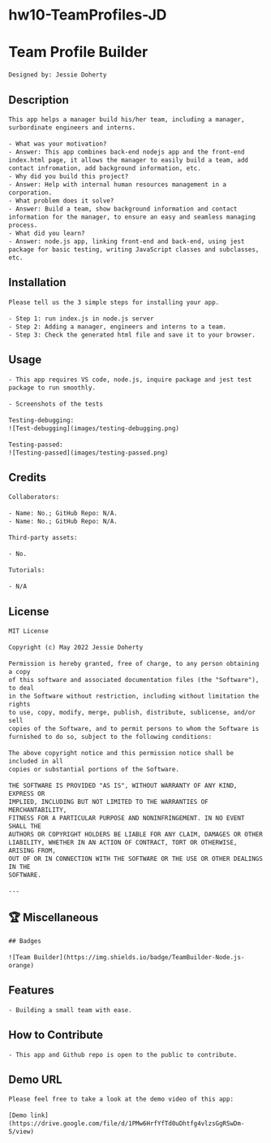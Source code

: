 # hw10-TeamProfiles-JD

# Team Profile Builder

    Designed by: Jessie Doherty

## Description

    This app helps a manager build his/her team, including a manager, surbordinate engineers and interns.

    - What was your motivation?
    - Answer: This app combines back-end nodejs app and the front-end index.html page, it allows the manager to easily build a team, add contact infromation, add background information, etc.
    - Why did you build this project?
    - Answer: Help with internal human resources management in a corporation.
    - What problem does it solve?
    - Answer: Build a team, show background information and contact information for the manager, to ensure an easy and seamless managing process.
    - What did you learn?
    - Answer: node.js app, linking front-end and back-end, using jest package for basic testing, writing JavaScript classes and subclasses, etc.

## Installation

    Please tell us the 3 simple steps for installing your app.

    - Step 1: run index.js in node.js server
    - Step 2: Adding a manager, engineers and interns to a team.
    - Step 3: Check the generated html file and save it to your browser.

## Usage

    - This app requires VS code, node.js, inquire package and jest test package to run smoothly.

    - Screenshots of the tests

    Testing-debugging:
    ![Test-debugging](images/testing-debugging.png)

    Testing-passed:
    ![Testing-passed](images/testing-passed.png)

## Credits

    Collaborators:

    - Name: No.; GitHub Repo: N/A.
    - Name: No.; GitHub Repo: N/A.

    Third-party assets:

    - No.

    Tutorials:

    - N/A

## License

    MIT License

    Copyright (c) May 2022 Jessie Doherty

    Permission is hereby granted, free of charge, to any person obtaining a copy
    of this software and associated documentation files (the "Software"), to deal
    in the Software without restriction, including without limitation the rights
    to use, copy, modify, merge, publish, distribute, sublicense, and/or sell
    copies of the Software, and to permit persons to whom the Software is
    furnished to do so, subject to the following conditions:

    The above copyright notice and this permission notice shall be included in all
    copies or substantial portions of the Software.

    THE SOFTWARE IS PROVIDED "AS IS", WITHOUT WARRANTY OF ANY KIND, EXPRESS OR
    IMPLIED, INCLUDING BUT NOT LIMITED TO THE WARRANTIES OF MERCHANTABILITY,
    FITNESS FOR A PARTICULAR PURPOSE AND NONINFRINGEMENT. IN NO EVENT SHALL THE
    AUTHORS OR COPYRIGHT HOLDERS BE LIABLE FOR ANY CLAIM, DAMAGES OR OTHER
    LIABILITY, WHETHER IN AN ACTION OF CONTRACT, TORT OR OTHERWISE, ARISING FROM,
    OUT OF OR IN CONNECTION WITH THE SOFTWARE OR THE USE OR OTHER DEALINGS IN THE
    SOFTWARE.

    ---

## 🏆 Miscellaneous

    ## Badges

    ![Team Builder](https://img.shields.io/badge/TeamBuilder-Node.js-orange)

## Features

    - Building a small team with ease.

## How to Contribute

    - This app and Github repo is open to the public to contribute.

## Demo URL

    Please feel free to take a look at the demo video of this app:

    [Demo link](https://drive.google.com/file/d/1PMw6HrfYfTd0uDhtfg4vlzsGgRSwDm-5/view)
